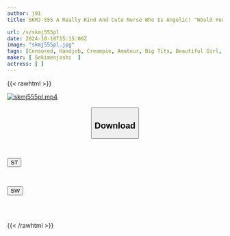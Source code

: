 ```yaml
---
author: j91
title: SKMJ-555 A Really Kind And Cute Nurse Who Is Angelic! "Would You Help Improve The Premature Ejaculation Of A Virgin?" A Nurse Who Seems To Be Used To Men's Genitals But Is Surprisingly Naive Gets Aroused By A Virgin Who Is Too Premature And Gives Him A Creampie First Time SPECIAL!

url: /v/skmj555pl
date: 2024-10-10T15:15:00Z
image: "skmj555pl.jpg"
tags: [Censored, Handjob, Creampie, Amateur, Big Tits, Beautiful Girl, Cowgirl, 4HR+, Slender, Nurse, Virgin Man	]
maker: [ Sekimenjoshi  ]
actress: [ ]
---
```



{{< rawhtml >}}

<div class="video" data-videoid="WrVgeqob6qhbv8e">
    <a href="javascript:;">
        <img src="/v/skmj555pl/skmj555pl.jpg" width="WIDTH" height="HEIGHT" alt="skmj555pl.mp4" loading="lazy">
    </a>
</div>

<script type="text/javascript" src="https://j91.asia/asset/on-demand-st.js"></script>

<br>
  <link rel="stylesheet" href="https://j91.asia/asset/bs5.css">
  
  <center>
  <button class="btn btn-primary" type="button" data-bs-toggle="collapse" data-bs-target=".multi-collapse" aria-expanded="false" aria-controls="multiCollapseExample1 multiCollapseExample2"><h2>Download</h2></button></center>
</p>
<div class="row">
  <div class="col">
    <div class="collapse multi-collapse" id="multiCollapseExample1">
      <div class="card card-body">
	      	      <br>
<div class="buttons">  
<p><a href="/v/skmj555pl/st.html" target="_blank"><button class="btn-hover color-3"><i class="fa fa-download"></i> ST</button></a></p></div>
    </div>
  </div>
</div>
  <div class="col">
    <div class="collapse multi-collapse" id="multiCollapseExample2">
      <div class="card card-body">
	      <br>
<div class="buttons">
<p><a href="/v/skmj555pl/sw.html" target="_blank"><button class="btn-hover color-2"><i class="fa fa-download"></i> SW</button></a></p></div>
<br><br>
      </div>
    </div>
  </div>
</div>

{{< /rawhtml >}}
